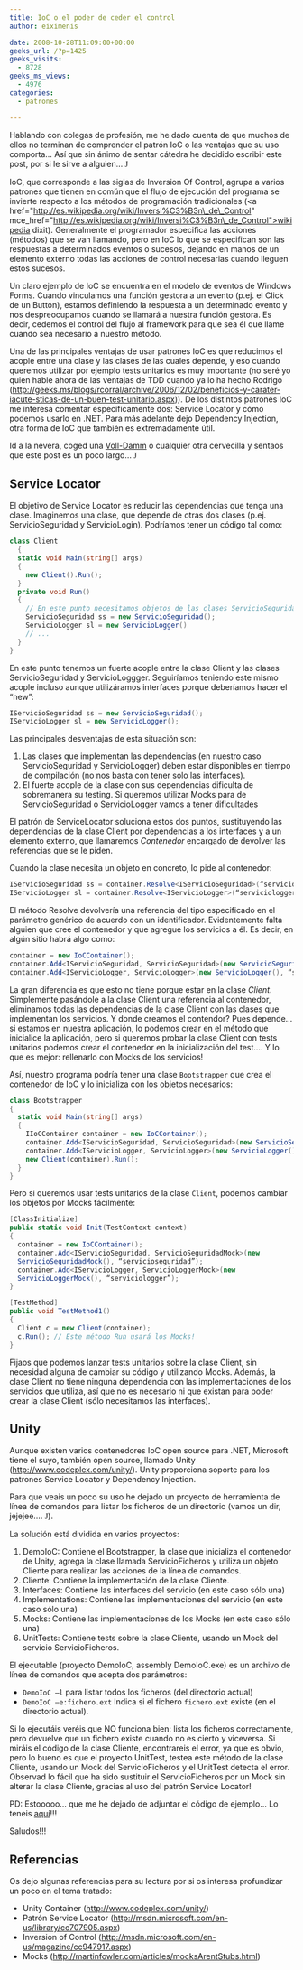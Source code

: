 ```yaml
---
title: IoC o el poder de ceder el control
author: eiximenis

date: 2008-10-28T11:09:00+00:00
geeks_url: /?p=1425
geeks_visits:
  - 8728
geeks_ms_views:
  - 4976
categories:
  - patrones

---
```

Hablando con colegas de profesión, me he dado cuenta de que muchos de ellos no terminan de comprender el patrón IoC o las ventajas que su uso comporta… Así que sin ánimo de sentar cátedra he decidido escribir este post, por si le sirve a alguien… <span style="font-family: Wingdings;">J</span> 

IoC, que corresponde a las siglas de Inversion Of Control, agrupa a varios patrones que tienen en común que el flujo de ejecución del programa se invierte respecto a los métodos de programación tradicionales (<a href="http://es.wikipedia.org/wiki/Inversi%C3%B3n\_de\_Control" mce\_href="http://es.wikipedia.org/wiki/Inversi%C3%B3n\_de_Control">wikipedia dixit</a>). Generalmente el programador especifica las acciones (métodos) que se van llamando, pero en IoC lo que se especifican son las respuestas a determinados eventos o sucesos, dejando en manos de un elemento externo todas las acciones de control necesarias cuando lleguen estos sucesos. 

Un claro ejemplo de IoC se encuentra en el modelo de eventos de Windows Forms. Cuando vinculamos una función gestora a un evento (p.ej. el Click de un Button), estamos definiendo la respuesta a un determinado evento y nos despreocupamos cuando se llamará a nuestra función gestora. Es decir, cedemos el control del flujo al framework para que sea él que llame cuando sea necesario a nuestro método. 

Una de las principales ventajas de usar patrones IoC es que reducimos el acople entre una clase y las clases de las cuales depende, y eso cuando queremos utilizar por ejemplo tests unitarios es muy importante (no seré yo quien hable ahora de las ventajas de TDD cuando ya lo ha hecho Rodrigo (<a href="/blogs/rcorral/archive/2006/12/02/beneficios-y-carater-iacute-sticas-de-un-buen-test-unitario.aspx" mce_href="/blogs/rcorral/archive/2006/12/02/beneficios-y-carater-iacute-sticas-de-un-buen-test-unitario.aspx">http://geeks.ms/blogs/rcorral/archive/2006/12/02/beneficios-y-carater-iacute-sticas-de-un-buen-test-unitario.aspx</a>)). De los distintos patrones IoC me interesa comentar específicamente dos: Service Locator y cómo podemos usarlo en .NET. Para más adelante dejo Dependency Injection, otra forma de IoC que también es extremadamente útil. 

Id a la nevera, coged una <a href="http://www.volldamm.es/" mce_href="http://www.volldamm.es/">Voll-Damm</a> o cualquier otra cervecilla y sentaos que este post es un poco largo… <span style="font-family: Wingdings;">J</span> 

## Service Locator

El objetivo de Service Locator es reducir las dependencias que tenga una clase. Imaginemos una clase, que depende de otras dos clases (p.ej. ServicioSeguridad y ServicioLogin). Podríamos tener un código tal como: 

```cs
class Client
  {
  static void Main(string[] args)
  {
    new Client().Run();
  }
  private void Run()
  {
    // En este punto necesitamos objetos de las clases ServicioSeguridad y ServicioLogger
    ServicioSeguridad ss = new ServicioSeguridad();
    ServicioLogger sl = new ServicioLogger()
    // ...
  }
}
```

En este punto tenemos un fuerte acople entre la clase Client y las clases ServicioSeguridad y ServicioLoggger. Seguiríamos teniendo este mismo acople incluso aunque utilizáramos interfaces porque deberíamos hacer el &#8220;new&#8221;: 

```cs
IServicioSeguridad ss = new ServicioSeguridad();
IServicioLogger sl = new ServicioLogger();
```

Las principales desventajas de esta situación son: 

  1. Las clases que implementan las dependencias (en nuestro caso ServicioSeguridad y ServicioLogger) deben estar disponibles en tiempo de compilación (no nos basta con tener solo las interfaces). 
  2. El fuerte acople de la clase con sus dependencias dificulta de sobremanera su testing. Si queremos utilizar Mocks para de ServicioSeguridad o ServicioLogger vamos a tener dificultades 

El patrón de ServiceLocator soluciona estos dos puntos, sustituyendo las dependencias de la clase Client por dependencias a los interfaces y a un elemento externo, que llamaremos _Contenedor_ encargado de devolver las referencias que se le piden. 

Cuando la clase necesita un objeto en concreto, lo pide al contenedor: 

```cs
IServicioSeguridad ss = container.Resolve<IServicioSeguridad>(“servicioseguridad”);
IServicioLogger sl = container.Resolve<IServicioLogger>(“serviciologger”);
```

El método Resolve devolvería una referencia del tipo especificado en el parámetro genérico de acuerdo con un identificador. Evidentemente falta alguien que cree el contenedor y que agregue los servicios a él. Es decir, en algún sitio habrá algo como: 

```cs
container = new IoCContainer();
container.Add<IServicioSeguridad, ServicioSeguridad>(new ServicioSeguridad(), “servicioseguridad”);
container.Add<IServicioLogger, ServicioLogger>(new ServicioLogger(), “serviciologger”);
```

La gran diferencia es que esto no tiene porque estar en la clase _Client_. Simplemente pasándole a la clase Client una referencia al contenedor, eliminamos todas las dependencias de la clase Client con las clases que implementan los servicios. Y donde creamos el contendor? Pues depende… si estamos en nuestra aplicación, lo podemos crear en el método que inicialice la aplicación, pero si queremos probar la clase Client con tests unitarios podemos crear el contenedor en la inicialización del test…. Y lo que es mejor: rellenarlo con Mocks de los servicios! 

Así, nuestro programa podría tener una clase `Bootstrapper` que crea el contenedor de IoC y lo inicializa con los objetos necesarios: 

```cs
class Bootstrapper
{
  static void Main(string[] args)
  {
    IIoCContainer container = new IoCContainer();
    container.Add<IServicioSeguridad, ServicioSeguridad>(new ServicioSeguridad(), “servicioseguridad”);
    container.Add<IServicioLogger, ServicioLogger>(new ServicioLogger(), “serviciologger”);
    new Client(container).Run();
  }
}
```

Pero si queremos usar tests unitarios de la clase `Client`, podemos cambiar los objetos por Mocks fácilmente: 

```cs
[ClassInitialize]
public static void Init(TestContext context)
{
  container = new IoCContainer();
  container.Add<IServicioSeguridad, ServicioSeguridadMock>(new
  ServicioSeguridadMock(), “servicioseguridad”);
  container.Add<IServicioLogger, ServicioLoggerMock>(new
  ServicioLoggerMock(), “serviciologger”);
}

[TestMethod]
public void TestMethod1()
{
  Client c = new Client(container);
  c.Run(); // Este método Run usará los Mocks!
}
```

Fijaos que podemos lanzar tests unitarios sobre la clase Client, sin necesidad alguna de cambiar su código y utilizando Mocks. Además, la clase Client no tiene ninguna dependencia con las implementaciones de los servicios que utiliza, así que no es necesario ni que existan para poder crear la clase Client (sólo necesitamos las interfaces). 

## Unity

Aunque existen varios contenedores IoC open source para .NET, Microsoft tiene el suyo, también open source, llamado Unity (<a href="http://www.codeplex.com/unity/" mce_href="http://www.codeplex.com/unity/">http://www.codeplex.com/unity/</a>). Unity proporciona soporte para los patrones Service Locator y Dependency Injection. 

Para que veais un poco su uso he dejado un proyecto de herramienta de línea de comandos para listar los ficheros de un directorio (vamos un dir, jejejee…. <span style="font-family: Wingdings;">J</span>). 

La solución está dividida en varios proyectos: 

  1. DemoIoC: Contiene el Bootstrapper, la clase que inicializa el contenedor de Unity, agrega la clase llamada ServicioFicheros y utiliza un objeto Cliente para realizar las acciones de la línea de comandos. 
  2. Cliente: Contiene la implementación de la clase Cliente. 
  3. Interfaces: Contiene las interfaces del servicio (en este caso sólo una) 
  4. Implementations: Contiene las implementaciones del servicio (en este caso sólo una) 
  5. Mocks: Contiene las implementaciones de los Mocks (en este caso sólo una) 
  6. UnitTests: Contiene tests sobre la clase Cliente, usando un Mock del servicio ServicioFicheros. 

El ejecutable (proyecto DemoIoC, assembly DemoIoC.exe) es un archivo de línea de comandos que acepta dos parámetros: 

* `DemoIoC –l` para listar todos los ficheros (del directorio actual) 
* `DemoIoC –e:fichero.ext` Indica si el fichero `fichero.ext` existe (en el directorio actual). 

Si lo ejecutáis veréis que NO funciona bien: lista los ficheros correctamente, pero devuelve que un fichero existe cuando no es cierto y viceversa. Si miráis el código de la clase Cliente, encontrareis el error, ya que es obvio, pero lo bueno es que el proyecto UnitTest, testea este método de la clase Cliente, usando un Mock del ServicioFicheros y el UnitTest detecta el error. Observad lo fácil que ha sido sustituir el ServicioFicheros por un Mock sin alterar la clase Cliente, gracias al uso del patrón Service Locator! 

PD: Estooooo... que me he dejado de adjuntar el código de ejemplo... Lo teneis <a href="//geeks.ms/blogs/etomas/IoC/DemoIoC.zip" mce_href="/blogs/etomas/IoC/DemoIoC.zip">aquí</a>!!! 

Saludos!!! 

## Referencias

Os dejo algunas referencias para su lectura por si os interesa profundizar un poco en el tema tratado: 

  * Unity Container (<a href="http://www.codeplex.com/unity/" mce_href="http://www.codeplex.com/unity/">http://www.codeplex.com/unity/</a>) 
  * Patrón Service Locator (<a href="http://msdn.microsoft.com/en-us/library/cc707905.aspx" mce_href="http://msdn.microsoft.com/en-us/library/cc707905.aspx">http://msdn.microsoft.com/en-us/library/cc707905.aspx</a>) 
  * Inversion of Control (<a href="http://msdn.microsoft.com/en-us/magazine/cc947917.aspx" mce_href="http://msdn.microsoft.com/en-us/magazine/cc947917.aspx">http://msdn.microsoft.com/en-us/magazine/cc947917.aspx</a>) 
  * Mocks (<a href="http://martinfowler.com/articles/mocksArentStubs.html" mce_href="http://martinfowler.com/articles/mocksArentStubs.html">http://martinfowler.com/articles/mocksArentStubs.html</a>)